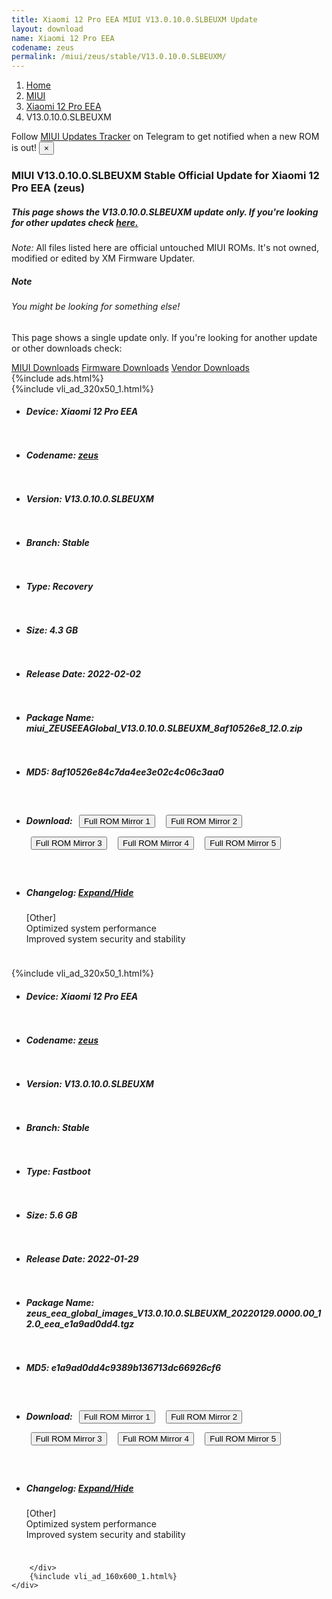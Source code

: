 ```yaml
---
title: Xiaomi 12 Pro EEA MIUI V13.0.10.0.SLBEUXM Update
layout: download
name: Xiaomi 12 Pro EEA
codename: zeus
permalink: /miui/zeus/stable/V13.0.10.0.SLBEUXM/
---
```

<nav aria-label="breadcrumb">
    <ol class="breadcrumb">
        <li class="breadcrumb-item"><a href="/">Home</a></li>
        <li class="breadcrumb-item"><a href="/miui/">MIUI</a></li>
        <li class="breadcrumb-item"><a href="/miui/zeus/">Xiaomi 12 Pro EEA</a></li>
        <li class="breadcrumb-item active" aria-current="page">V13.0.10.0.SLBEUXM</li>
    </ol>
</nav>
<div class="alert alert-primary alert-dismissible fade show" role="alert">
    Follow <a href="https://t.me/MIUIUpdatesTracker" class="alert-link">MIUI Updates Tracker</a> on Telegram to get
    notified when a new ROM is out!
    <button type="button" class="close" data-dismiss="alert" aria-label="Close">
        <span aria-hidden="true">&times;</span>
    </button>
</div>
<div class="col-12 mx-auto">
    <h3 class="title bg-light p-2 rounded">MIUI V13.0.10.0.SLBEUXM Stable Official Update for Xiaomi 12 Pro EEA (zeus)</h3>
    <h5>This page shows the V13.0.10.0.SLBEUXM update only. If you're looking for other updates check
        <a href="/miui/zeus/">here.</a></h5>
    <p><i>Note: </i>All files listed here are official untouched MIUI ROMs.
        It's not owned, modified or edited by XM Firmware Updater.</p>
    <div class="card">
        <div class="card-body">
            <h5 class="card-title">Note</h5>
            <h6 class="card-subtitle mb-2 text-muted">You might be looking for something else!</h6>
            <p class="card-text">This page shows a single update only.
                If you're looking for another update or other downloads check:</p>
            <a href="/miui/" class="card-link">MIUI Downloads</a>
            <a href="/firmware/" class="card-link">Firmware Downloads</a>
            <a href="/vendor/" class="card-link">Vendor Downloads</a>
        </div>
    </div>
    {%include ads.html%}
    <div class="row justify-content-center">
        <div class="col-10" id="downloads">
                    <div class="card card-body">
            {%include vli_ad_320x50_1.html%}
            <ul class="list-unstyled">
                <li style="padding-bottom: 10px;">
                    <h5><b>Device: </b>Xiaomi 12 Pro EEA</h5>
                </li>
                <li style="padding-bottom: 10px;">
                    <h5><b>Codename: </b> <a href="/miui/zeus/" target="_blank">zeus</a> </h5>
                </li>
                <li style="padding-bottom: 10px;">
                    <h5><b>Version: </b>V13.0.10.0.SLBEUXM</h5>
                </li>
                <li style="padding-bottom: 10px;">
                    <h5><b>Branch: </b>Stable</h5>
                </li>
                <li style="padding-bottom: 10px;">
                    <h5><b>Type: </b>Recovery</h5>
                </li>
                <li style="padding-bottom: 10px;">
                    <h5><b>Size: </b>4.3 GB</h5>
                </li>
                <li style="padding-bottom: 10px;">
                    <h5><b>Release Date: </b>2022-02-02</h5>
                </li>
                <li style="padding-bottom: 10px;">
                    <h5><b>Package Name: </b><span id="filename" class="text-dark">miui_ZEUSEEAGlobal_V13.0.10.0.SLBEUXM_8af10526e8_12.0.zip</span></h5>
                </li>
                <li style="padding-bottom: 10px;">
                    <h5><b>MD5: </b><span id="md5" class="text-muted">8af10526e84c7da4ee3e02c4c06c3aa0</span></h5>
                </li>
                <li style="padding-bottom: 10px;">
                    <h5><b>Download: </b> <button type="button" id="download" class="btn btn-primary" style="margin: 7px;" onclick="window.open('https://cdnorg.d.miui.com/V13.0.10.0.SLBEUXM/miui_ZEUSEEAGlobal_V13.0.10.0.SLBEUXM_8af10526e8_12.0.zip', '_blank');"><i class="fa fa-download"></i> Full ROM Mirror 1</button> <button type="button" id="download" class="btn btn-primary" style="margin: 7px;" onclick="window.open('https://bkt-sgp-miui-ota-update-alisgp.oss-ap-southeast-1.aliyuncs.com/V13.0.10.0.SLBEUXM/miui_ZEUSEEAGlobal_V13.0.10.0.SLBEUXM_8af10526e8_12.0.zip', '_blank');"><i class="fa fa-download"></i> Full ROM Mirror 2</button> <button type="button" id="download" class="btn btn-primary" style="margin: 7px;" onclick="window.open('https://bn.d.miui.com/V13.0.10.0.SLBEUXM/miui_ZEUSEEAGlobal_V13.0.10.0.SLBEUXM_8af10526e8_12.0.zip', '_blank');"><i class="fa fa-download"></i> Full ROM Mirror 3</button> <button type="button" id="download" class="btn btn-primary" style="margin: 7px;" onclick="window.open('https://bigota.d.miui.com/V13.0.10.0.SLBEUXM/miui_ZEUSEEAGlobal_V13.0.10.0.SLBEUXM_8af10526e8_12.0.zip', '_blank');"><i class="fa fa-download"></i> Full ROM Mirror 4</button> <button type="button" id="download" class="btn btn-primary" style="margin: 7px;" onclick="window.open('https://hugeota.d.miui.com/V13.0.10.0.SLBEUXM/miui_ZEUSEEAGlobal_V13.0.10.0.SLBEUXM_8af10526e8_12.0.zip', '_blank');"><i class="fa fa-download"></i> Full ROM Mirror 5</button></h5>
                </li>
                <li style="padding-bottom: 10px;">
                    <h5><b>Changelog: </b><a href="#zeus_1_changelog" data-toggle="collapse" role="button"
                            aria-expanded="false" aria-controls="zeus_1_changelog"> <i class="fa fa-arrow-down"
                                aria-hidden="true"></i> Expand/Hide</a></h5>
                    <div class="collapse" id="zeus_1_changelog">
                        <p id="changelog_text">[Other]<br>Optimized system performance<br>Improved system security and stability</p>
                    </div>
                </li>
            </ul>
        </div>
        <div class="card card-body">
            {%include vli_ad_320x50_1.html%}
            <ul class="list-unstyled">
                <li style="padding-bottom: 10px;">
                    <h5><b>Device: </b>Xiaomi 12 Pro EEA</h5>
                </li>
                <li style="padding-bottom: 10px;">
                    <h5><b>Codename: </b> <a href="/miui/zeus/" target="_blank">zeus</a> </h5>
                </li>
                <li style="padding-bottom: 10px;">
                    <h5><b>Version: </b>V13.0.10.0.SLBEUXM</h5>
                </li>
                <li style="padding-bottom: 10px;">
                    <h5><b>Branch: </b>Stable</h5>
                </li>
                <li style="padding-bottom: 10px;">
                    <h5><b>Type: </b>Fastboot</h5>
                </li>
                <li style="padding-bottom: 10px;">
                    <h5><b>Size: </b>5.6 GB</h5>
                </li>
                <li style="padding-bottom: 10px;">
                    <h5><b>Release Date: </b>2022-01-29</h5>
                </li>
                <li style="padding-bottom: 10px;">
                    <h5><b>Package Name: </b><span id="filename" class="text-dark">zeus_eea_global_images_V13.0.10.0.SLBEUXM_20220129.0000.00_12.0_eea_e1a9ad0dd4.tgz</span></h5>
                </li>
                <li style="padding-bottom: 10px;">
                    <h5><b>MD5: </b><span id="md5" class="text-muted">e1a9ad0dd4c9389b136713dc66926cf6</span></h5>
                </li>
                <li style="padding-bottom: 10px;">
                    <h5><b>Download: </b> <button type="button" id="download" class="btn btn-primary" style="margin: 7px;" onclick="window.open('https://cdnorg.d.miui.com/V13.0.10.0.SLBEUXM/zeus_eea_global_images_V13.0.10.0.SLBEUXM_20220129.0000.00_12.0_eea_e1a9ad0dd4.tgz', '_blank');"><i class="fa fa-download"></i> Full ROM Mirror 1</button> <button type="button" id="download" class="btn btn-primary" style="margin: 7px;" onclick="window.open('https://bkt-sgp-miui-ota-update-alisgp.oss-ap-southeast-1.aliyuncs.com/V13.0.10.0.SLBEUXM/zeus_eea_global_images_V13.0.10.0.SLBEUXM_20220129.0000.00_12.0_eea_e1a9ad0dd4.tgz', '_blank');"><i class="fa fa-download"></i> Full ROM Mirror 2</button> <button type="button" id="download" class="btn btn-primary" style="margin: 7px;" onclick="window.open('https://bn.d.miui.com/V13.0.10.0.SLBEUXM/zeus_eea_global_images_V13.0.10.0.SLBEUXM_20220129.0000.00_12.0_eea_e1a9ad0dd4.tgz', '_blank');"><i class="fa fa-download"></i> Full ROM Mirror 3</button> <button type="button" id="download" class="btn btn-primary" style="margin: 7px;" onclick="window.open('https://bigota.d.miui.com/V13.0.10.0.SLBEUXM/zeus_eea_global_images_V13.0.10.0.SLBEUXM_20220129.0000.00_12.0_eea_e1a9ad0dd4.tgz', '_blank');"><i class="fa fa-download"></i> Full ROM Mirror 4</button> <button type="button" id="download" class="btn btn-primary" style="margin: 7px;" onclick="window.open('https://hugeota.d.miui.com/V13.0.10.0.SLBEUXM/zeus_eea_global_images_V13.0.10.0.SLBEUXM_20220129.0000.00_12.0_eea_e1a9ad0dd4.tgz', '_blank');"><i class="fa fa-download"></i> Full ROM Mirror 5</button></h5>
                </li>
                <li style="padding-bottom: 10px;">
                    <h5><b>Changelog: </b><a href="#zeus_2_changelog" data-toggle="collapse" role="button"
                            aria-expanded="false" aria-controls="zeus_2_changelog"> <i class="fa fa-arrow-down"
                                aria-hidden="true"></i> Expand/Hide</a></h5>
                    <div class="collapse" id="zeus_2_changelog">
                        <p id="changelog_text">[Other]<br>Optimized system performance<br>Improved system security and stability</p>
                    </div>
                </li>
            </ul>
        </div>

        </div>
        {%include vli_ad_160x600_1.html%}
    </div>
</div>
